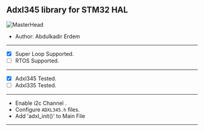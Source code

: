 ## Adxl345 library for STM32 HAL

![MasterHead](https://www.rhino3dprinter.com/Images/Urun/03122022140200.jpeg)

*	Author:     Abdulkadir Erdem
--------------------------------------------------------------------------------
* [x] Super Loop Supported.
* [ ] RTOS Supported.
--------------------------------------------------------------------------------
* [x] Adxl345 Tested.
* [ ] Adxl335 Tested.
-------------------------------------------------------------------------------- 
* Enable i2c Channel .
* Configure `ADXL345.h` files.
* Add 'adxl_init()' to Main File
--------------------------------------------------------------------------------
